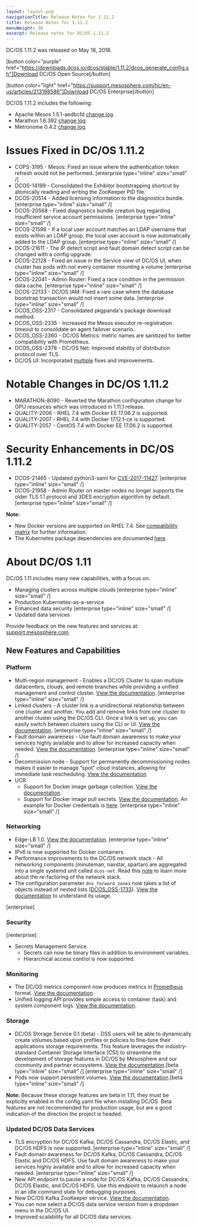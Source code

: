```yaml
---
layout: layout.pug
navigationTitle: Release Notes for 1.11.2
title: Release Notes for 1.11.2
menuWeight: 30
excerpt: Release notes for DC/OS 1.11.2
---
```


DC/OS 1.11.2 was released on May 18, 2018.

[button color="purple" href="https://downloads.dcos.io/dcos/stable/1.11.2/dcos_generate_config.sh"]Download DC/OS Open Source[/button]

[button color="light" href="https://support.mesosphere.com/hc/en-us/articles/213198586"]Download DC/OS Enterprise[/button]

DC/OS 1.11.2 includes the following:

- Apache Mesos 1.5.1-aedbcfd [change log](https://github.com/apache/mesos/blob/aedbcfd/CHANGELOG).
- Marathon 1.6.392 [change log](https://github.com/dcos/dcos/pull/2678).
- Metronome 0.4.2 [change log](https://github.com/dcos/metronome/releases/tag/v0.4.2).


# Issues Fixed in DC/OS 1.11.2

- COPS-3195 - Mesos: Fixed an issue where the authentication token refresh would not be performed. [enterprise type="inline" size="small" /]
- DCOS-14199 - Consolidated the Exhibitor bootstrapping shortcut by atomically reading and writing the ZooKeeper PID file.
- DCOS-20514 - Added licensing information to the diagnostics bundle. [enterprise type="inline" size="small" /]
- DCOS-20568 - Fixed diagnostics bundle creation bug regarding insufficient service account permissions. [enterprise type="inline" size="small" /]
- DCOS-21596 - If a local user account matches an LDAP username that exists within an LDAP group, the local user account is now automatically added to the LDAP group. [enterprise type="inline" size="small" /]
- DCOS-21611 - The IP detect script and fault domain detect script can be changed with a config upgrade. 
- DCOS-22128 - Fixed an issue in the Service view of DC/OS UI, when cluster has pods with not every container mounting a volume [enterprise type="inline" size="small" /]
- DCOS-22041 - Admin Router: Fixed a race condition in the permission data cache. [enterprise type="inline" size="small" /]
- DCOS-22133 - DC/OS IAM: Fixed a rare case where the database bootstrap transaction would not insert some data. [enterprise type="inline" size="small" /]
- DCOS_OSS-2317 - Consolidated pkgpanda's package download method.
- DCOS_OSS-2335 - Increased the Mesos executor re-registration timeout to consolidate an agent failover scenario.
- DCOS_OSS-2360 - DC/OS Metrics: metric names are sanitized for better compatibility with Prometheus.
- DCOS_OSS-2378 - DC/OS Net: Improved stability of distribution protocol over TLS. 
- DC/OS UI: Incorporated [multiple](https://github.com/dcos/dcos/pull/2799) fixes and improvements. 


# Notable Changes in DC/OS 1.11.2

- MARATHON-8090 - Reverted the Marathon configuration change for GPU resources which was introduced in 1.11.1 release.
- QUALITY-2006 - RHEL 7.4 with Docker EE 17.06.2 is supported.
- QUALITY-2007 - RHEL 7.4 with Docker 17.12.1-ce is supported. 
- QUALITY-2057 - CentOS 7.4 with Docker EE 17.06.2 is supported.

# Security Enhancements in DC/OS 1.11.2

- DCOS-21465 - Updated python3-saml for [CVE-2017-11427](https://www.kb.cert.org/vuls/id/475445). [enterprise type="inline" size="small" /] 
- DCOS-21958 - Admin Router on master nodes no longer supports the older TLS 1.1 protocol and 3DES encryption algorithm by default. [enterprise type="inline" size="small" /] 


**Note:** 
- New Docker versions are supported on RHEL 7.4. See [compatibility matrix](https://docs.mesosphere.com/version-policy/) for further information.
- The Kubernetes package dependencies are documented [here](https://docs.mesosphere.com/services/kubernetes/1.2.0-1.10.5/install).


# About DC/OS 1.11

DC/OS 1.11 includes many new capabilities, with a focus on:
- Managing clusters across multiple clouds [enterprise type="inline" size="small" /]
- Production Kubernetes-as-a-service
- Enhanced data security [enterprise type="inline" size="small" /]
- Updated data services

Provide feedback on the new features and services at: [support.mesosphere.com](https://support.mesosphere.com).


## New Features and Capabilities

### Platform
- Multi-region management - Enables a DC/OS Cluster to span multiple datacenters, clouds, and remote branches while providing a unified management and control cluster. [View the documentation](/1.11/deploying-services/fault-domain-awareness/). [enterprise type="inline" size="small" /]
- Linked clusters - A cluster link is a unidirectional relationship between one cluster and another. You add and remove links from one cluster to another cluster using the DC/OS CLI. Once a link is set up, you can easily switch between clusters using the CLI or UI. [View the documentation](/1.11/administering-clusters/multiple-clusters/cluster-links/). [enterprise type="inline" size="small" /]
- Fault domain awareness - Use fault domain awareness to make your services highly available and to allow for increased capacity when needed. [View the documentation](/1.11/deploying-services/fault-domain-awareness/). [enterprise type="inline" size="small" /]
- Decommission node - Support for permanently decommissioning nodes makes it easier to manage “spot” cloud instances, allowing for immediate task rescheduling. [View the documentation](/1.11/hybrid-cloud/features/decommission-nodes/)
- UCR
  - Support for Docker image garbage collection. [View the documentation](/1.11/deploying-services/containerizers/).
  -  Support for Docker image pull secrets. [View the documentation](/1.11/deploying-services/containerizers/). An example for Docker credentials is [here](/1.11/installing/production/deploying-dcos/configuration/examples/#docker-credentials). [enterprise type="inline" size="small" /]

### Networking
- Edge-LB 1.0. [View the documentation](https://docs.mesosphere.com/services/edge-lb/1.0/). [enterprise type="inline" size="small" /]
- IPv6 is now supported for Docker containers.
- Performance improvements to the DC/OS network stack - All networking components (minuteman, navstar, spartan) are aggregated into a single systemd unit called `dcos-net`.  Read this [note](/1.11/networking/#a-note-on-software-re-architecture) to learn more about the re-factoring of the network stack.
- The configuration parameter `dns_forward_zones` now takes a list of objects instead of nested lists ([DCOS_OSS-1733](https://jira.mesosphere.com/browse/DCOS_OSS-1733)). [View the documentation](/1.11/installing/production/advanced-configuration/configuration-reference/#dns-forward-zones) to understand its usage.

[enterprise]
### Security
[/enterprise]
- Secrets Management Service
  - Secrets can now be binary files in addition to environment variables.
  - Hierarchical access control is now supported.

### Monitoring
- The DC/OS metrics component now produces metrics in [Prometheus](https://prometheus.io/docs/instrumenting/exposition_formats/) format. [View the documentation](/1.11/metrics/).
- Unified logging API provides simple access to container (task) and system component logs. [View the documentation](/1.11/monitoring/logging/logging-api/).

### Storage
- DC/OS Storage Service 0.1 (beta) - DSS users will be able to dynamically create volumes based upon profiles or policies to fine-tune their applications storage requirements. This feature leverages the industry-standard Container Storage Interface (CSI) to streamline the development of storage features in DC/OS by Mesosphere and our community and partner ecosystems. [View the documentation](https://docs.mesosphere.com/services/beta-storage/0.1.0-beta/).[beta type="inline" size="small" /] [enterprise type="inline" size="small" /]
- Pods now support persistent volumes. [View the documentation](/1.11/deploying-services/pods/).[beta type="inline" size="small" /]

**Note:** Because these storage features are beta in 1.11, they must be explicitly enabled in the config.yaml file when installing DC/OS. Beta features are not recommended for production usage, but are a good indication of the direction the project is headed.

### Updated DC/OS Data Services
- TLS encryption for DC/OS Kafka, DC/OS Cassandra, DC/OS Elastic, and DC/OS HDFS is now supported. [enterprise type="inline" size="small" /]
- Fault domain awareness for DC/OS Kafka, DC/OS Cassandra, DC/OS Elastic and DC/OS HDFS. Use fault domain awareness to make your services highly available and to allow for increased capacity when needed. [enterprise type="inline" size="small" /]
- New API endpoint to pause a node for DC/OS Kafka, DC/OS Cassandra, DC/OS Elastic, and DC/OS HDFS. Use this endpoint to relaunch a node in an idle command state for debugging purposes.
- New DC/OS Kafka ZooKeeper service. [View the documentation](/services/kafka-zookeeper/).
- You can now select a DC/OS data service version from a dropdown menu in the DC/OS UI.
- Improved scalability for all DC/OS data services.


